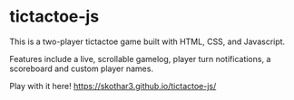 # tictactoe-js

This is a two-player tictactoe game built with HTML, CSS, and Javascript.

Features include a live, scrollable gamelog, player turn notifications, a scoreboard and custom player names.

Play with it here! https://skothar3.github.io/tictactoe-js/
